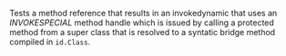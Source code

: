 [//]: # (MAIN: id.Class)
Tests a method reference that results in an invokedynamic that uses an *INVOKESPECIAL* method handle which
is issued by calling a protected method from a super class that is resolved to a syntatic bridge
method compiled in ```id.Class```.
